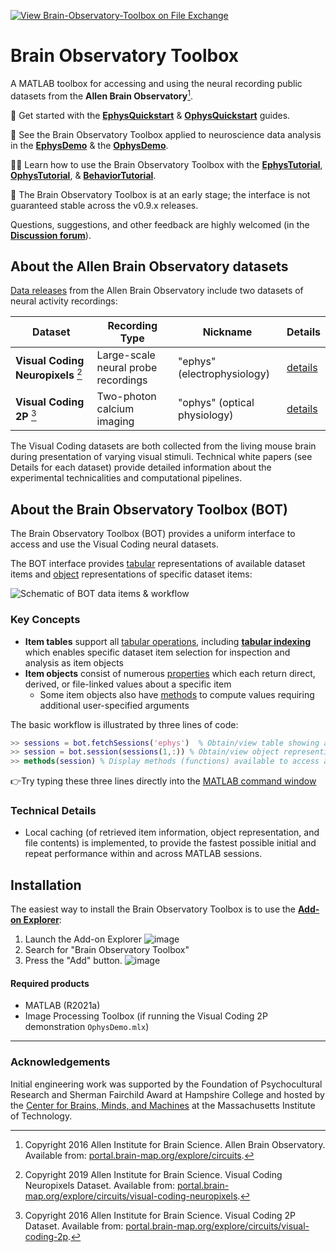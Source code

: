 [![View Brain-Observatory-Toolbox on File Exchange](https://www.mathworks.com/matlabcentral/images/matlab-file-exchange.svg)](https://www.mathworks.com/matlabcentral/fileexchange/90900-brain-observatory-toolbox)

# Brain Observatory Toolbox
A MATLAB toolbox for accessing and using the neural recording public datasets from the **Allen Brain Observatory**[^1]. 

:rocket: Get started with the [**EphysQuickstart**](https://viewer.mathworks.com/?viewer=live_code&url=https%3A%2F%2Fwww.mathworks.com%2Fmatlabcentral%2Fmlc-downloads%2Fdownloads%2F85a3255c-4ff5-42ef-9c10-b441318b4322%2F12bc63aa-aa55-48cc-8877-ea73b37dea59%2Ffiles%2FEphysQuickstart.mlx&embed=web) & [**OphysQuickstart**](https://viewer.mathworks.com/?viewer=live_code&url=https%3A%2F%2Fwww.mathworks.com%2Fmatlabcentral%2Fmlc-downloads%2Fdownloads%2F85a3255c-4ff5-42ef-9c10-b441318b4322%2F12bc63aa-aa55-48cc-8877-ea73b37dea59%2Ffiles%2FOphysQuickstart.mlx&embed=web) guides.

:microscope: See the Brain Observatory Toolbox applied to neuroscience data analysis in the [**EphysDemo**](https://viewer.mathworks.com/?viewer=live_code&url=https%3A%2F%2Fwww.mathworks.com%2Fmatlabcentral%2Fmlc-downloads%2Fdownloads%2F85a3255c-4ff5-42ef-9c10-b441318b4322%2F12bc63aa-aa55-48cc-8877-ea73b37dea59%2Ffiles%2Fdemos%2FEphysDemo.mlx&embed=web) & the [**OphysDemo**](https://viewer.mathworks.com/?viewer=live_code&url=https%3A%2F%2Fwww.mathworks.com%2Fmatlabcentral%2Fmlc-downloads%2Fdownloads%2F85a3255c-4ff5-42ef-9c10-b441318b4322%2F12bc63aa-aa55-48cc-8877-ea73b37dea59%2Ffiles%2Fdemos%2FOphysDemo.mlx&embed=web).

:woman_teacher: Learn how to use the Brain Observatory Toolbox with the [**EphysTutorial**](https://viewer.mathworks.com/?viewer=live_code&url=https%3A%2F%2Fwww.mathworks.com%2Fmatlabcentral%2Fmlc-downloads%2Fdownloads%2F85a3255c-4ff5-42ef-9c10-b441318b4322%2F12bc63aa-aa55-48cc-8877-ea73b37dea59%2Ffiles%2Ftutorials%2FEphysTutorial.mlx&embed=web), [**OphysTutorial**](https://viewer.mathworks.com/?viewer=live_code&url=https%3A%2F%2Fwww.mathworks.com%2Fmatlabcentral%2Fmlc-downloads%2Fdownloads%2F85a3255c-4ff5-42ef-9c10-b441318b4322%2F12bc63aa-aa55-48cc-8877-ea73b37dea59%2Ffiles%2Ftutorials%2FOphysTutorial.mlx&embed=web), & [**BehaviorTutorial**](https://viewer.mathworks.com/?viewer=live_code&url=https%3A%2F%2Fwww.mathworks.com%2Fmatlabcentral%2Fmlc-downloads%2Fdownloads%2F85a3255c-4ff5-42ef-9c10-b441318b4322%2F12bc63aa-aa55-48cc-8877-ea73b37dea59%2Ffiles%2Ftutorials%2FBehaviorTutorial.mlx&embed=web).

:construction: The Brain Observatory Toolbox is at an early stage; the interface is not guaranteed stable across the v0.9.x releases. 

Questions, suggestions, and other feedback are highly welcomed (in the **[Discussion forum](https://github.com/emeyers/Brain-Observatory-Toolbox/discussions/118)**).

## About the Allen Brain Observatory datasets
[Data releases](https://portal.brain-map.org/latest-data-release) from the Allen Brain Observatory include two datasets of neural activity recordings: 

| Dataset | Recording Type | Nickname | Details |
| --- | --- | --- | --- |
| **Visual Coding Neuropixels** [^2] | Large-scale neural probe recordings | "ephys" (electrophysiology) | [details](https://portal.brain-map.org/explore/circuits/visual-coding-neuropixels) |
| **Visual Coding 2P** [^3] | Two-photon calcium imaging | "ophys" (optical physiology) | [details](http://portal.brain-map.org/explore/circuits/visual-coding-2p) |

The Visual Coding datasets are both collected from the living mouse brain during presentation of varying visual stimuli. Technical white papers (see Details for each dataset) provide detailed information about the experimental technicalities and computational pipelines. 

## About the Brain Observatory Toolbox (BOT) 
 
The Brain Observatory Toolbox (BOT) provides a uniform interface to access and use the Visual Coding neural datasets. 

The BOT interface provides [tabular](https://www.mathworks.com/help/matlab/matlab_prog/access-data-in-a-table.html) representations of available dataset items and [object](https://www.mathworks.com/help/matlab/matlab_oop/operations-with-objects.html) representations of specific dataset items: 

![Schematic of BOT data items & workflow](https://user-images.githubusercontent.com/23032671/188445081-9971259e-a430-4036-a84b-bcd46c950a50.png)

### Key Concepts
* **Item tables** support all [tabular operations](https://www.mathworks.com/help/matlab/tables.html), including [**tabular indexing**](https://www.mathworks.com/help/matlab/matlab_prog/access-data-in-a-table.html) which enables specific dataset item selection for inspection and analysis as item objects
* **Item objects** consist of numerous [properties](https://www.mathworks.com/help/matlab/properties-storing-data-and-state.html) which each return direct, derived, or file-linked values about a specific item
  * Some item objects also have [methods](https://www.mathworks.com/help/matlab/methods-defining-operations.html?s_tid=CRUX_lftnav) to compute values requiring additional user-specified arguments 

The basic workflow is illustrated by three lines of code: 
```matlab
>> sessions = bot.fetchSessions('ephys')  % Obtain/view table showing available ephys session items
>> session = bot.session(sessions(1,:)) % Obtain/view object representing first available session item
>> methods(session) % Display methods (functions) available to access additional session item values
```
👉Try typing these three lines directly into the [MATLAB command window](https://www.mathworks.com/help/matlab/ref/commandwindow.html#:~:text=The%20Command%20Window%20is%20always,as%20the%20Editor%2C%20type%20commandwindow%20)

### Technical Details
* Local caching (of retrieved item information, object representation, and file contents) is implemented, to provide the fastest possible initial and repeat performance within and across MATLAB sessions.

## Installation

The easiest way to install the Brain Observatory Toolbox is to use the [**Add-on Explorer**](https://www.mathworks.com/products/matlab/add-on-explorer.html): 
1. Launch the Add-on Explorer ![image](https://user-images.githubusercontent.com/23032671/188336991-77ba49f1-d70d-4111-a265-3f9ba284bb8d.png)
2. Search for "Brain Observatory Toolbox"
3. Press the "Add" button. ![image](https://user-images.githubusercontent.com/23032671/188341517-6c2d372a-9eac-4aed-974a-a102880212da.png)

#### Required products
* MATLAB (R2021a)
* Image Processing Toolbox (if running the Visual Coding 2P demonstration `OphysDemo.mlx`)

----
### Acknowledgements 

Initial engineering work was supported by the Foundation of Psychocultural Research and Sherman Fairchild Award at Hampshire College and hosted by the [Center for Brains, Minds, and Machines](https://cbmm.mit.edu/) at the Massachusetts Institute of Technology. 


[^1]: Copyright 2016 Allen Institute for Brain Science. Allen Brain Observatory. Available from: [portal.brain-map.org/explore/circuits](http://portal.brain-map.org/explore/circuits).

[^2]: Copyright 2019 Allen Institute for Brain Science. Visual Coding Neuropixels Dataset. Available from: [portal.brain-map.org/explore/circuits/visual-coding-neuropixels](https://portal.brain-map.org/explore/circuits/visual-coding-neuropixels).

[^3]: Copyright 2016 Allen Institute for Brain Science. Visual Coding 2P Dataset. Available from: [portal.brain-map.org/explore/circuits/visual-coding-2p](http://portal.brain-map.org/explore/circuits/visual-coding-2p).

